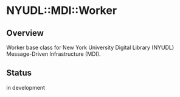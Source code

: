 NYUDL::MDI::Worker
==================

## Overview
Worker base class for New York University Digital Library (NYUDL)
Message-Driven Infrastructure (MDI).

## Status
in development

